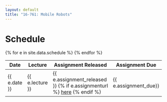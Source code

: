 ```yaml
---
layout: default
title: "16-761: Mobile Robots"
---
```


# Schedule

<table>
  <thead>
    <tr>
      <th>Date</th>
      <th>Lecture</th>
      <th>Assignment Released</th>
      <th>Assignment Due</th>
    </tr>
  </thead>
  <tbody>
    {% for e in site.data.schedule %}
    <tr>
      <td>{{ e.date }}</td>
      <td>{{ e.lecture }}</td>
      <td>{{ e.assignment_released }} {% if e.assignmenturl %} <a href="{{ e.assignmenturl }}">here</a> {% endif %}</td>
      <td>{{ e.assignment_due}}</td>
    </tr>
    {% endfor %}
  </tbody>
</table>
